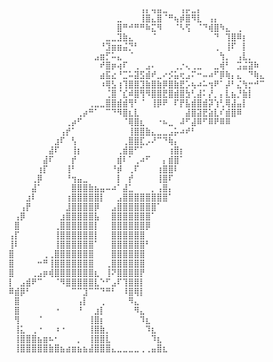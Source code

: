 ⠀⠀⠀⠀⠀⠀⠀⠀⠀⠀⠀⠀⠀⠀⠀⠀⠀⠀⠀⠀⠀⠀⠀⢠⡄⢤⣤⣀⠀⠀⢠⡤⣀⡄⠀⠀⠀⠀⠀⠀⠀⠀⠀⠀⠀
⠀⠀⠀⠀⠀⠀⠀⠀⠀⠀⠀⠀⠀⠀⠀⠀⠀⠀⠀⣀⠀⠀⠀⢸⣿⣄⣿⠈⠛⢦⡾⣿⠻⣇⠀⢠⡄⠀⠀⠀⠀⠀⠀⠀⠀
⠀⠀⠀⠀⠀⠀⠀⠀⠀⠀⠀⠀⠀⠀⠀⠀⠀⠀⠀⣿⠛⠚⠛⠛⠷⣍⠻⠀⠀⠈⠣⢫⠀⠈⠙⢾⣿⠳⣄⠀⢀⠀⠀⠀⠀
⠀⠀⠀⠀⠀⠀⠀⠀⠀⠀⠀⠀⠀⠀⠀⠀⠀⣀⣀⣹⣷⣄⠀⠀⠀⠈⠀⠀⠀⠀⠀⠀⠀⠀⠀⠀⠙⠀⢹⣿⠿⡆⠀⠀⠀
⠀⠀⠀⠀⠀⠀⠀⠀⠀⠀⠀⠀⠀⠀⠀⠀⠘⣹⣶⣶⣬⡙⠃⠀⠀⠀⠀⠀⠀⠀⠀⠀⠀⠀⠀⠀⢀⠀⢸⠏⠀⡇⠀⠀⠀
⠀⠀⠀⠀⠀⠀⠀⠀⠀⠀⠀⠀⠀⠀⠀⣠⣶⡋⠥⣄⠀⠈⠀⠀⠀⠀⠀⠀⠀⠀⠀⠀⠀⠀⠀⠀⠀⢳⡀⠀⢠⣇⡀⠀⠀
⠀⠀⠀⠀⠀⠀⠀⠀⠀⠀⠀⠀⠀⠀⠀⠀⠞⣿⡶⢴⠏⠀⢀⠀⣠⠄⠀⠀⠀⢀⡐⢄⢀⣀⠀⠀⣀⢾⠃⠀⣩⣬⣽⠷⠀
⠀⠀⠀⠀⠀⠀⠀⠀⠀⠀⠀⠀⠀⠀⠀⠀⣴⣯⣔⠘⣉⠥⣽⣫⣾⠞⣀⠔⡪⣥⢖⣠⠍⠒⠤⠴⠋⡿⢷⡄⣄⠀⠙⢷⣄
⠀⠀⠀⠀⠀⠀⠀⠀⠀⠀⠀⠀⠀⠀⠀⠀⠰⢿⣣⢰⢹⣿⣿⣹⣷⣿⣷⡿⣿⣷⣟⡡⢦⠴⠥⢲⠟⠁⡼⠃⣌⢳⡒⠚⠉
⠀⠀⠀⠀⠀⠀⠀⠀⠀⠀⠀⠀⠀⠀⠀⠀⠀⢈⣿⠈⣎⠾⣿⢻⠻⣿⣿⣟⣿⣾⣿⣳⢃⣼⠅⡜⡀⡄⣇⣦⡘⣷⡇⠀⠀
⠀⠀⠀⠀⠀⠀⠀⠀⠀⠀⠀⠀⠀⠀⢀⣀⣀⣿⣿⣾⣾⢻⠃⠈⠀⢸⡿⠟⠀⠏⡟⣧⣾⣿⣾⡽⢱⢃⢿⣼⣤⡇⠀⠀⠀
⠀⠀⠀⠀⠀⠀⠀⠀⠀⠀⠀⠀⢀⡴⠛⠁⠀⠉⠙⠻⣿⣆⣇⠀⠀⠀⠀⠀⠀⠀⠀⣼⣿⣽⣟⣵⣇⠎⣾⣿⠿⠀⠀⠀⠀
⠀⠀⠀⠀⠀⠀⠀⠀⠀⠀⢀⡴⠋⠀⠀⠀⠀⠀⠀⠀⠈⢿⣿⣆⠀⠀⠐⠦⣀⠀⠼⠋⣼⠿⠋⠿⠟⠿⠿⠀⠀⠀⠀⠀⠀
⠀⠀⠀⠀⠀⠀⠀⠀⠀⢠⡞⠁⠀⠀⠀⠀⠀⠀⠀⠀⠀⢸⣿⣿⣷⣄⣀⣀⣠⡥⠴⠞⠃⠀⠀⠀⠀⠀⠀⠀⠀⠀⠀⠀⠀
⠀⠀⠀⠀⠀⠀⠀⠀⣰⠏⠀⢣⠀⠀⠀⠀⠀⠀⠀⠀⢀⣿⣿⣏⡠⠜⠉⠙⢷⡄⠀⠀⠀⠀⠀⠀⠀⠀⠀⠀⠀⠀⠀⠀⠀
⠀⠀⠀⠀⠀⠀⠀⣼⠏⠀⠀⢸⡆⠀⠀⠀⠀⠀⠀⢀⣾⣿⠋⠁⠀⠀⠀⠀⢰⣿⡆⠀⠀⠀⠀⠀⠀⠀⠀⠀⠀⠀⠀⠀⠀
⠀⠀⠀⠀⠀⠀⣼⠏⠀⠀⠀⡞⠀⠀⠀⠀⠀⠀⠀⣾⠇⠁⢀⠴⠋⠀⠀⡄⣾⣿⠁⠀⠀⠀⠀⠀⠀⠀⠀⠀⠀⠀⠀⠀⠀
⠀⠀⠀⠀⠀⢰⡏⠀⠀⠀⢸⠃⠀⠀⠀⠀⠀⠀⠘⡾⠀⢀⠏⠀⠀⠀⢰⣿⣿⠇⠀⠀⠀⠀⠀⠀⠀⠀⠀⠀⠀⠀⠀⠀⠀
⠀⠀⠀⠀⢀⡿⠀⠀⠀⠀⠘⢲⣤⣀⠀⠀⠀⠀⠀⡇⠀⡞⠀⠀⠀⠀⢸⣿⠏⠀⠀⠀⠀⠀⠀⠀⠀⠀⠀⠀⠀⠀⠀⠀⠀
⠀⠀⠀⠀⣼⠁⠀⠀⠀⠀⠀⣿⣿⣿⣷⣦⣤⠤⠴⠁⣼⣁⠀⠀⠀⡀⢠⣿⡄⠀⠀⠀⠀⠀⠀⠀⠀⠀⠀⠀⠀⠀⠀⠀⠀
⠀⠀⠀⣰⠇⠀⠀⠀⠀⠀⢰⣿⣿⣿⣿⣿⡇⠀⠀⣠⣿⣿⣿⣿⣿⣿⣿⣿⠁⠀⠀⠀⠀⠀⠀⠀⠀⠀⠀⠀⠀⠀⠀⠀⠀
⠀⠀⢠⡟⠀⠀⠀⠀⠀⠀⣸⣿⣿⣿⣿⡿⠀⠀⣠⣿⣿⣿⣿⣿⣿⣿⠁⠀⠀⠀⠀⠀⠀⠀⠀⠀⠀⠀⠀⠀⠀⠀⠀⠀⠀
⠀⢠⡿⠀⠀⠀⠀⠀⠀⣰⣿⣿⣿⣿⣿⣧⠀⠀⣿⣿⣿⣿⣿⣿⣿⠁⠀⠀⠀⠀⠀⠀⠀⠀⠀⠀⠀⠀⠀⠀⠀⠀⠀⠀⠀
⠀⣿⠀⠀⠀⠀⠀⠀⢀⣿⣿⣿⣿⣿⣿⡇⠀⠀⣿⣿⣿⣿⣿⣿⡿⠀⠀⠀⠀⠀⠀⠀⠀⠀⠀⠀⠀⠀⠀⠀⠀⠀⠀⠀⠀
⢠⡏⠀⠀⠀⠀⠀⠀⢸⣿⣿⣿⣿⣿⣿⡇⠀⠀⣿⣿⣿⣿⣿⣿⠀⠀⠀⠀⠀⠀⠀⠀⠀⠀⠀⠀⠀⠀⠀⠀⠀⠀⠀⠀⠀
⢸⠇⠀⠀⠀⠀⠀⠀⢸⣿⣿⣿⣿⣿⣿⠁⠀⠀⣿⣿⣿⣿⣿⣿⠃⠀⠀⠀⠀⠀⠀⠀⠀⠀⠀⠀⠀⠀⠀⠀⠀⠀⠀⠀⠀
⣿⠀⠀⠀⠀⠀⢀⢀⣿⣿⣿⣿⣿⣿⣿⠀⠀⠀⣿⣿⣿⣿⣿⣿⠀⠀⠀⠀⠀⠀⠀⠀⠀⠀⠀⠀⠀⠀⠀⠀⠀⠀⠀⠀⠀
⣿⠀⠀⠀⠀⠒⠛⢸⣿⣿⣿⣿⣿⣿⣿⠀⠀⢀⣿⣿⣿⣿⣿⣿⠀⠀⠀⠀⠀⠀⠀⠀⠀⠀⠀⠀⠀⠀⠀⠀⠀⠀⠀⠀⠀
⣿⠀⠀⠀⢀⣠⡶⢾⣿⣿⣿⣿⣿⣿⣿⣆⠀⢸⠝⣿⣿⣿⣿⡟⠀⠀⠀⠀⠀⠀⠀⠀⠀⠀⠀⠀⠀⠀⠀⠀⠀⠀⠀⠀⠀
⡇⠀⣠⣾⠟⠉⠀⠀⠈⠻⣿⣿⣿⣿⣿⣇⠑⠋⣠⠏⢹⣿⣿⡇⠀⠀⠀⠀⠀⠀⠀⠀⠀⠀⠀⠀⠀⠀⠀⠀⠀⠀⠀⠀⠀
⠿⣾⡿⠃⠀⠀⠀⠀⠀⠀⠀⠉⠉⣹⠉⠉⠙⠛⠃⠀⠸⣿⢿⡇⠀⠀⠀⠀⠀⠀⠀⠀⠀⠀⠀⠀⠀⠀⠀⠀⠀⠀⠀⠀⠀
⠀⣿⠀⠀⠀⠀⠀⠀⠀⠀⠀⠀⢠⡇⠀⠀⢀⠀⠀⠀⠀⠻⣄⠀⠀⠀⠀⠀⠀⠀⠀⠀⠀⠀⠀⠀⠀⠀⠀⠀⠀⠀⠀⠀⠀
⠀⣿⠀⠀⠀⠀⠀⠀⠐⠀⠀⠀⠘⠀⠀⣰⡇⠀⠀⠀⠀⠀⠻⣄⠀⠀⠀⠀⠀⠀⠀⠀⠀⠀⠀⠀⠀⠀⠀⠀⠀⠀⠀⠀⠀
⠀⢻⠀⠀⠀⠈⠀⠀⠀⠀⠀⠀⠀⠀⢸⣿⡆⠀⠀⠀⠀⠀⠀⠹⣆⠀⠀⠀⠀⠀⠀⠀⠀⠀⠀⠀⠀⠀⠀⠀⠀⠀⠀⠀⠀
⠀⢸⣅⠀⢀⠐⠀⠀⠰⠐⠀⠀⠀⠀⢸⣿⣷⡀⠀⠀⠀⠀⠀⠀⠹⣆⠀⠀⠀⠀⠀⠀⠀⠀⠀⠀⠀⠀⠀⠀⠀⠀⠀⠀⠀
⠀⢸⣿⣿⣿⣦⣶⠦⠂⠀⠀⠀⡀⠀⢸⣿⣿⣇⠀⠀⠀⠀⠀⠀⠀⠹⣆⠀⠀⠀⠀⠀⠀⠀⠀⠀⠀⠀⠀⠀⠀⠀⠀⠀⠀
⠀⢸⣿⣿⣿⣿⣿⣷⣿⣦⣴⣶⣦⣦⣼⣿⣿⣿⣄⣀⣀⣀⣀⢀⢀⣤⣿⣆⠀⠀⠀⠀⠀⠀⠀⠀⠀⠀⠀⠀⠀⠀⠀⠀⠀

